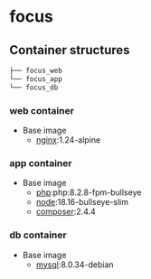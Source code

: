# focus

## Container structures

```bash
├── focus_web
└── focus_app
└── focus_db
```
### web container

- Base image
  - [nginx](https://hub.docker.com/_/nginx):1.24-alpine

### app container

- Base image
  - [php](https://hub.docker.com/_/php):php:8.2.8-fpm-bullseye
  - [node](https://hub.docker.com/_/node):18.16-bullseye-slim
  - [composer](https://hub.docker.com/_/composer):2.4.4

### db container

- Base image
  - [mysql](https://hub.docker.com/_/mysql):8.0.34-debian

